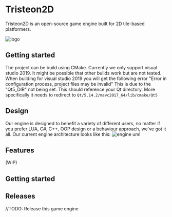 # Tristeon2D
Tristeon2D is an open-source game engine built for 2D tile-based platformers.

![logo](https://i.imgur.com/0nUq7XL.png)

## Getting started
The project can be build using CMake. Currently we only support visual studio 2019.
It might be possible that other builds work but are not tested.
When building for visual studio 2019 you will get the following error "Error in configuration process, project files may be invalid"
This is due to the "Qt5_DIR" not being set. This should reference your Qt directory. More specifically it needs to redirect to
`Qt/5.14.2/msvc2017_64/lib/cmake/Qt5`

## Design
Our engine is designed to benefit a variety of different users, no matter if you prefer LUA, C#, C++, OOP design or a behaviour approach, we've got it all. Our current engine architecture looks like this:
![engine uml](https://i.imgur.com/wocghCz.png)

## Features
(WIP)

## Getting started

## Releases
//TODO: Release this game engine 
